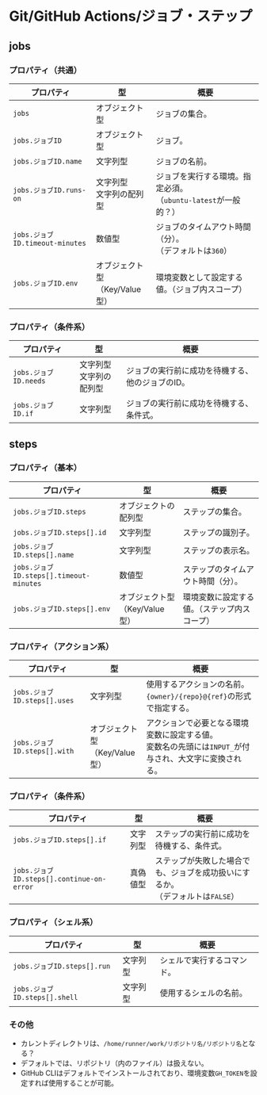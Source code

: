 # Git/GitHub Actions/ジョブ・ステップ

## jobs

### プロパティ（共通）

| プロパティ                      | 型                                  | 概要                                                         |
| ------------------------------- | ----------------------------------- | ------------------------------------------------------------ |
| `jobs`                          | オブジェクト型                      | ジョブの集合。                                               |
| `jobs.ジョブID`                 | オブジェクト型                      | ジョブ。                                                     |
| `jobs.ジョブID.name`            | 文字列型                            | ジョブの名前。                                               |
| `jobs.ジョブID.runs-on`         | 文字列型<br />文字列の配列型        | ジョブを実行する環境。指定必須。<br />（`ubuntu-latest`が一般的？） |
| `jobs.ジョブID.timeout-minutes` | 数値型                              | ジョブのタイムアウト時間（分）。<br />（デフォルトは`360`）  |
| `jobs.ジョブID.env`             | オブジェクト型<br />（Key/Value型） | 環境変数として設定する値。（ジョブ内スコープ）               |

### プロパティ（条件系）

| プロパティ            | 型                           | 概要                                             |
| --------------------- | ---------------------------- | ------------------------------------------------ |
| `jobs.ジョブID.needs` | 文字列型<br />文字列の配列型 | ジョブの実行前に成功を待機する、他のジョブのID。 |
| `jobs.ジョブID.if`    | 文字列型                     | ジョブの実行前に成功を待機する、条件式。         |

## steps

### プロパティ（基本）

| プロパティ                              | 型                                  | 概要                                         |
| --------------------------------------- | ----------------------------------- | -------------------------------------------- |
| `jobs.ジョブID.steps`                   | オブジェクトの配列型                | ステップの集合。                             |
| `jobs.ジョブID.steps[].id`              | 文字列型                            | ステップの識別子。                           |
| `jobs.ジョブID.steps[].name`            | 文字列型                            | ステップの表示名。                           |
| `jobs.ジョブID.steps[].timeout-minutes` | 数値型                              | ステップのタイムアウト時間（分）。           |
| `jobs.ジョブID.steps[].env`             | オブジェクト型<br />（Key/Value型） | 環境変数に設定する値。（ステップ内スコープ） |

### プロパティ（アクション系）

| プロパティ                   | 型                                  | 概要                                                         |
| ---------------------------- | ----------------------------------- | ------------------------------------------------------------ |
| `jobs.ジョブID.steps[].uses` | 文字列型                            | 使用するアクションの名前。<br />`{owner}/{repo}@{ref}`の形式で指定する。 |
| `jobs.ジョブID.steps[].with` | オブジェクト型<br />（Key/Value型） | アクションで必要となる環境変数に設定する値。<br />変数名の先頭には`INPUT_`が付与され、大文字に変換される。 |

### プロパティ（条件系）

| プロパティ                                | 型       | 概要                                                         |
| ----------------------------------------- | -------- | ------------------------------------------------------------ |
| `jobs.ジョブID.steps[].if`                | 文字列型 | ステップの実行前に成功を待機する、条件式。                   |
| `jobs.ジョブID.steps[].continue-on-error` | 真偽値型 | ステップが失敗した場合でも、ジョブを成功扱いにするか。<br />（デフォルトは`FALSE`） |

### プロパティ（シェル系）

| プロパティ                    | 型       | 概要                       |
| ----------------------------- | -------- | -------------------------- |
| `jobs.ジョブID.steps[].run`   | 文字列型 | シェルで実行するコマンド。 |
| `jobs.ジョブID.steps[].shell` | 文字列型 | 使用するシェルの名前。     |

### その他

- カレントディレクトリは、`/home/runner/work/リポジトリ名/リポジトリ名`となる？
- デフォルトでは、リポジトリ（内のファイル）は扱えない。
- GitHub CLIはデフォルトでインストールされており、環境変数`GH_TOKEN`を設定すれば使用することが可能。
